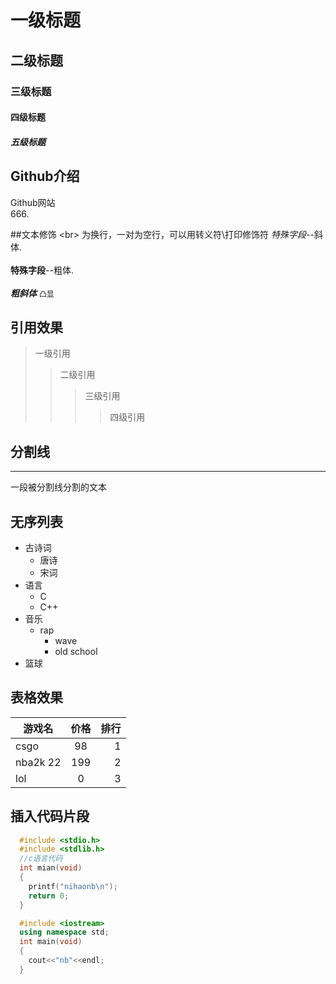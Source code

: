 # 一级标题
## 二级标题
### 三级标题
#### 四级标题
##### 五级标题

## Github介绍

Github网站<br>666.

##文本修饰
\<br\> 为换行，一对为空行，可以用转义符\\打印修饰符
  *特殊字段*--斜体.<br><br>
  **特殊字段**--粗体.<br><br>
  ***粗斜体***
  `凸显` 
## 引用效果
> 一级引用
>> 二级引用
>>> 三级引用
>>>> 四级引用
## 分割线
---
  一段被分割线分割的文本

## 无序列表
* 古诗词
  * 唐诗
  * 宋词
* 语言
  * C
  * C++
* 音乐
  * rap
    * wave
    * old school
* 篮球

## 表格效果
游戏名|价格|排行
--|:--:|--:
csgo|98|1
nba2k 22|199|2
lol|0|3

## 插入代码片段

```c
  #include <stdio.h>
  #include <stdlib.h>
  //c语言代码
  int mian(void)
  {
  	printf("nihaonb\n");
	return 0;
  }
```
```cpp
  #include <iostream>
  using namespace std;
  int main(void)
  {
  	cout<<"nb"<<endl;
  }
```
